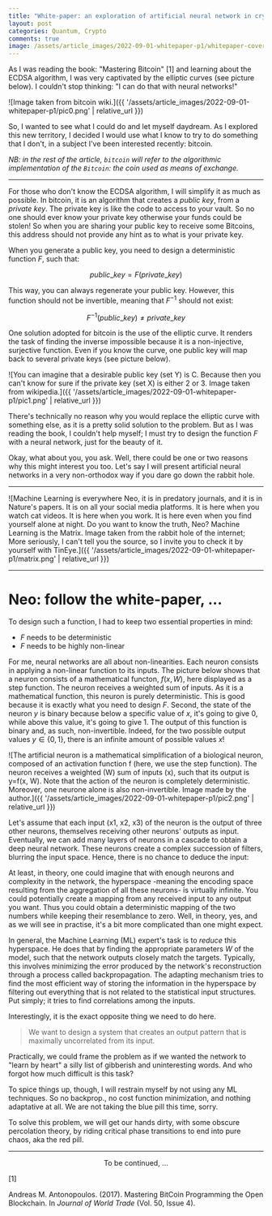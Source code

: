 ```yaml
---
title: "White-paper: an exploration of artificial neural network in crypto (Part 1)"
layout: post
categories: Quantum, Crypto
comments: true
image: /assets/article_images/2022-09-01-whitepaper-p1/whitepaper-cover.jpg
---
```


As I was reading the book: "Mastering Bitcoin" [1] and learning about the ECDSA algorithm, I was very captivated by the elliptic curves (see picture below). I couldn't stop thinking: "I can do that with neural networks!"

![Image taken from bitcoin wiki.]({{ '/assets/article_images/2022-09-01-whitepaper-p1/pic0.png' | relative_url }})

So, I wanted to see what I could do and let myself daydream. As I explored this new territory, I decided I would use what I know to try to do something that I don't, in a subject I've been interested recently: bitcoin.

*NB: in the rest of the article, `bitcoin` will refer to the algorithmic implementation of the `Bitcoin`: the coin used as means of exchange.*

***

For those who don't know the ECDSA algorithm, I will simplify it as much as possible. In bitcoin, it is an algorithm that creates a *public key*, from a *private key*. The private key is like the code to access to your vault. So no one should ever know your private key otherwise your funds could be stolen! So when you are sharing your public key to receive some Bitcoins, this address should not provide any hint as to what is your private key. 

When you generate a public key, you need to design a deterministic function $F$, such that:

$$public\_key = F(private\_key)$$

This way, you can always regenerate your public key. However, this function should not be invertible, meaning that $F^{-1}$ should not exist:

$$F^{-1}(public\_key) \neq private\_key$$

One solution adopted for bitcoin is the use of the elliptic curve. It renders the task of finding the inverse impossible because it is a non-injective, surjective function. Even if you know the curve, one public key will map back to several private keys (see picture below).

![You can imagine that a desirable public key (set Y) is C. Because then you can't know for sure if the private key (set X) is either 2 or 3. Image taken from wikipedia.]({{ '/assets/article_images/2022-09-01-whitepaper-p1/pic1.png' | relative_url }})

There's technically no reason why you would replace the elliptic curve with something else, as it is a pretty solid solution to the problem. But as I was reading the book, I couldn't help myself; I must try to design the function $F$ with a neural network, just for the beauty of it. 

Okay, what about you, you ask. Well, there could be one or two reasons why this might interest you too. Let's say I will present artificial neural networks in a very non-orthodox way if you dare go down the rabbit hole.

***

![Machine Learning is everywhere Neo, it is in predatory journals, and it is in Nature's papers. It is on all your social media platforms. It is here when you watch cat videos. It is here when you work. It is here even when you find yourself alone at night. Do you want to know the truth, Neo? Machine Learning is the Matrix. Image taken from the rabbit hole of the internet; More seriously, I can't tell you the source, so I invite you to check it by yourself with TinEye.]({{ '/assets/article_images/2022-09-01-whitepaper-p1/matrix.png' | relative_url }})


***

# Neo: follow the white-paper, ...

To design such a function, I had to keep two essential properties in mind:
- $F$ needs to be deterministic
- $F$ needs to be highly non-linear

For me, neural networks are all about non-linearities. Each neuron consists in applying a non-linear function to its inputs. The picture below shows that a neuron consists of a mathematical functon, $f(x, W)$, here displayed as a step function. The neuron receives a weighted sum of inputs. As it is a mathematical function, this neuron is purely deterministic. This is good because it is exactly what you need to design $F$. Second, the state of the neuron $y$ is binary because below a specific value of $x$, it's going to give $0$, while above this value, it's going to give $1$. The output of this function is binary and, as such, non-invertible. Indeed, for the two possible output values $y\in\{ 0, 1 \}$, there is an infinite amount of possible values $x$! 

![The artificial neuron is a mathematical simplification of a biological neuron, composed of an activation function f (here, we use the step function). The neuron receives a weighted (W) sum of inputs (x), such that its output is y=f(x, W). Note that the action of the neuron is completely deterministic. Moreover, one neurone alone is also non-invertible. Image made by the author.]({{ '/assets/article_images/2022-09-01-whitepaper-p1/pic2.png' | relative_url }})


Let's assume that each input (x1, x2, x3) of the neuron is the output of three other neurons, themselves receiving other neurons' outputs as input. Eventually, we can add many layers of neurons in a cascade to obtain a deep neural network. These neurons create a complex succession of filters, blurring the input space. Hence, there is no chance to deduce the input:

At least, in theory, one could imagine that with enough neurons and complexity in the network, the hyperspace -meaning the encoding space resulting from the aggregation of all these neurons- is virtually infinite. You could potentially create a mapping from any received input to any output you want. Thus you could obtain a deterministic mapping of the two numbers while keeping their resemblance to zero. Well, in theory, yes, and as we will see in practise, it's a bit more complicated than one might expect. 

In general, the Machine Learning (ML) expert's task is to *reduce* this hyperspace. He does that by finding the appropriate parameters $W$ of the model, such that the network outputs closely match the targets. Typically, this involves minimizing the error produced by the network's reconstruction through a process called backpropagation. The adapting mechanism tries to find the most efficient way of storing the information in the hyperspace by filtering out everything that is not related to the statistical input structures. Put simply; it tries to find correlations among the inputs. 

Interestingly, it is the exact opposite thing we need to do here. 
> We want to design a system that creates an output pattern that is maximally uncorrelated from its input. 

Practically, we could frame the problem as if we wanted the network to "learn by heart" a silly list of gibberish and uninteresting words. And who forgot how much difficult is this task?

To spice things up, though, I will restrain myself by not using any ML techniques. So no backprop., no cost function minimization, and nothing adaptative at all. We are not taking the blue pill this time, sorry. 

To solve this problem, we will get our hands dirty, with some obscure percolation theory, by riding critical phase transitions to end into pure chaos, aka the red pill. 

***

<center> To be continued, ... </center>

[1] <div class="csl-entry">Andreas M. Antonopoulos. (2017). Mastering BitCoin Programming the Open Blockchain. In <i>Journal of World Trade</i> (Vol. 50, Issue 4).</div>

